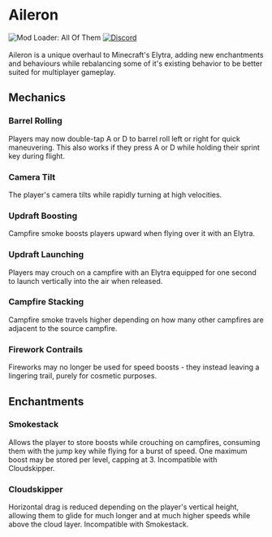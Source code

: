 # Aileron
![Mod Loader: All Of Them](https://img.shields.io/badge/loader-Forge%2C%20Fabric%2C%20and%20Quilt-1976d2?style=flat-square&color=orange&logo=CodeIgniter&labelColor=0d1117)
<a href="https://discord.gg/4J2ZM6T8nT">
  <img alt="Discord" src="https://img.shields.io/discord/950771581787983912?color=informational&label=discord&logo=discord&style=flat-square&logoColor=white&labelColor=0d1117">
</a>
<br>
<br>
Aileron is a unique overhaul to Minecraft's Elytra, adding new enchantments and behaviours while rebalancing some of it's existing behavior to be better suited for multiplayer gameplay.

## Mechanics
### Barrel Rolling
Players may now double-tap A or D to barrel roll left or right for quick maneuvering. This also works if they press A or D while holding their sprint key during flight.

### Camera Tilt
The player's camera tilts while rapidly turning at high velocities.

### Updraft Boosting
Campfire smoke boosts players upward when flying over it with an Elytra.

### Updraft Launching
Players may crouch on a campfire with an Elytra equipped for one second to launch vertically into the air when released.

### Campfire Stacking
Campfire smoke travels higher depending on how many other campfires are adjacent to the source campfire.

### Firework Contrails
Fireworks may no longer be used for speed boosts - they instead leaving a lingering trail, purely for cosmetic purposes.

## Enchantments
### Smokestack
Allows the player to store boosts while crouching on campfires, consuming them with the jump key while flying for a burst of speed. One maximum boost may be stored per level, capping at 3.
Incompatible with Cloudskipper.

### Cloudskipper
Horizontal drag is reduced depending on the player's vertical height, allowing them to glide for much longer and at much higher speeds while above the cloud layer.
Incompatible with Smokestack.

